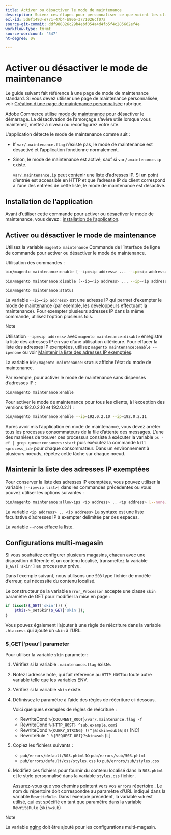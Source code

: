 ```yaml
---
title: Activer ou désactiver le mode de maintenance
description: Suivez ces étapes pour personnaliser ce que voient les clients lorsque votre déploiement Adobe Commerce est arrêté pour maintenance.
exl-id: 5d9f1493-e771-47b4-b906-3771026cf07a
source-git-commit: ddf988826c29b4ebf054a4d4fb5f4c285662ef4e
workflow-type: tm+mt
source-wordcount: '547'
ht-degree: 0%

---
```


# Activer ou désactiver le mode de maintenance

Le guide suivant fait référence à une page de mode de maintenance standard. Si vous devez utiliser une page de maintenance personnalisée, voir [Création d’une page de maintenance personnalisée](../../upgrade/troubleshooting/maintenance-mode-options.md) rubrique.

Adobe Commerce utilise [mode de maintenance](../../configuration/bootstrap/application-modes.md#maintenance-mode) pour désactiver le démarrage. La désactivation de l’amorçage s’avère utile lorsque vous maintenez, mettez à niveau ou reconfigurez votre site.

L&#39;application détecte le mode de maintenance comme suit :

* If `var/.maintenance.flag` n’existe pas, le mode de maintenance est désactivé et l’application fonctionne normalement.
* Sinon, le mode de maintenance est activé, sauf si `var/.maintenance.ip` existe.

  `var/.maintenance.ip` peut contenir une liste d’adresses IP. Si un point d’entrée est accessible en HTTP et que l’adresse IP du client correspond à l’une des entrées de cette liste, le mode de maintenance est désactivé.

## Installation de l’application

Avant d’utiliser cette commande pour activer ou désactiver le mode de maintenance, vous devez : [installation de l’application](../advanced.md).

## Activer ou désactiver le mode de maintenance

Utilisez la variable `magento maintenance` Commande de l’interface de ligne de commande pour activer ou désactiver le mode de maintenance.

Utilisation des commandes :

```bash
bin/magento maintenance:enable [--ip=<ip address> ... --ip=<ip address>] | [ip=none]
```

```bash
bin/magento maintenance:disable [--ip=<ip address> ... --ip=<ip address>] | [ip=none]
```

```bash
bin/magento maintenance:status
```

La variable `--ip=<ip address>` est une adresse IP qui permet d’exempter le mode de maintenance (par exemple, les développeurs effectuant la maintenance). Pour exempter plusieurs adresses IP dans la même commande, utilisez l’option plusieurs fois.

>[!NOTE]
>
>Utilisation `--ip=<ip address>` avec `magento maintenance:disable` enregistre la liste des adresses IP en vue d’une utilisation ultérieure. Pour effacer la liste des adresses IP exemptées, utilisez `magento maintenance:enable --ip=none` ou voir [Maintenir la liste des adresses IP exemptées](#maintain-the-list-of-exempt-ip-addresses).

La variable `bin/magento maintenance:status` affiche l’état du mode de maintenance.

Par exemple, pour activer le mode de maintenance sans dispenses d’adresses IP :

```bash
bin/magento maintenance:enable
```

Pour activer le mode de maintenance pour tous les clients, à l’exception des versions 192.0.2.10 et 192.0.2.11 :

```bash
bin/magento maintenance:enable --ip=192.0.2.10 --ip=192.0.2.11
```

Après avoir mis l’application en mode de maintenance, vous devez arrêter tous les processus consommateurs de la file d’attente des messages.
L’une des manières de trouver ces processus consiste à exécuter la variable `ps -ef | grep queue:consumers:start` puis exécutez la commande `kill <process_id>` pour chaque consommateur. Dans un environnement à plusieurs noeuds, répétez cette tâche sur chaque noeud.

## Maintenir la liste des adresses IP exemptées

Pour conserver la liste des adresses IP exemptées, vous pouvez utiliser la variable `[--ip=<ip list>]` dans les commandes précédentes ou vous pouvez utiliser les options suivantes :

```bash
bin/magento maintenance:allow-ips <ip address> .. <ip address> [--none]
```

La variable `<ip address> .. <ip address>` La syntaxe est une liste facultative d’adresses IP à exempter délimitée par des espaces.

La variable `--none` efface la liste.

## Configurations multi-magasin

<!-- To set up multiple stores, each with a different layout and localized content, create a skin for each and put it into `pub/errors/{name}` where `{name}` is the store code. To distinguish between stores and websites with the same instance, use `pub/errors/{type}-{name}` where `{type}` is either `store` or `website` and matches the `MAGE_RUN_TYPE` in your server configuration. Another option is to pass the `$_GET['skin']` parameter to the intended processor. This method requires a specific configuration on your server. -->
<!-- Replace the line below with the commented text after https://github.com/magento/magento2/pull/35095 is merged. -->

Si vous souhaitez configurer plusieurs magasins, chacun avec une disposition différente et un contenu localisé, transmettez la variable `$_GET['skin']` au processeur prévu.

Dans l’exemple suivant, nous utilisons une `503` type fichier de modèle d’erreur, qui nécessite du contenu localisé.

Le constructeur de la variable `Error_Processor` accepte une classe `skin` paramètre de GET pour modifier la mise en page :

```php
if (isset($_GET['skin'])) {
    $this->_setSkin($_GET['skin']);
}
```

Vous pouvez également l’ajouter à une règle de réécriture dans la variable `.htaccess` qui ajoute un `skin` à l’URL.

### $_GET[&#39;peau&#39;] parameter

Pour utiliser la variable `skin` parameter:

1. Vérifiez si la variable `.maintenance.flag` existe.
1. Notez l’adresse hôte, qui fait référence au `HTTP_HOST`ou toute autre variable telle que les variables ENV.
1. Vérifiez si la variable `skin` existe.
1. Définissez le paramètre à l’aide des règles de réécriture ci-dessous.

   Voici quelques exemples de règles de réécriture :

   * RewriteCond `%{DOCUMENT_ROOT}/var/.maintenance.flag -f`
   * RewriteCond `%{HTTP_HOST} ^sub.example.com$`
   * RewriteCond `%{QUERY_STRING} !(^|&)skin=sub(&|$)` [NC]
   * RewriteRule `^ %{REQUEST_URI}?skin=sub` [L]

1. Copiez les fichiers suivants :

   * `pub/errors/default/503.phtml` to `pub/errors/sub/503.phtml`
   * `pub/errors/default/css/styles.css` to `pub/errors/sub/styles.css`

1. Modifiez ces fichiers pour fournir du contenu localisé dans la `503.phtml` et le style personnalisé dans la variable `styles.css` fichier .

   Assurez-vous que vos chemins pointent vers vos `errors` répertoire . Le nom du répertoire doit correspondre au paramètre d’URL indiqué dans la variable `RewriteRule`. Dans l’exemple précédent, la variable `sub` est utilisé, qui est spécifié en tant que paramètre dans la variable `RewriteRule` (`skin=sub`)

>[!NOTE]
>
>La variable [nginx](../../configuration/multi-sites/ms-nginx.md) doit être ajouté pour les configurations multi-magasin.
